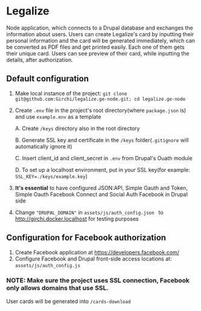 # Legalize
Node application, which connects to a Drupal database and exchanges the information about users.
Users can create Legalize's card by inputting their personal information and the card will be generated immediately, which can be converted as PDF files and get printed easily. 
Each one of them gets their unique card.
Users can see preview of their card, while inputting the details, after authorization.



## Default configuration
1. Make local instance of the project: `git clone git@github.com:Girchi/legalize.ge-node.git; cd legalize.ge-node`
2. Create `.env` file in the project's root directory(where `package.json` is) and use `example.env` as a template

     A. Create `/keys` directory also in the root directory

     B. Generate SSL key and certificate in the `/keys` folder(`.gitignore` will automatically ignore it)
     
     C. Insert client_id and client_secret in `.env` from Drupal's Ouath module
     
     D. To set up a localhost environment, put in your SSL key(for example: `SSL_KEY=./keys/example.key`)
3. **It's essential** to have configured JSON:API, Simple Oauth and Token, Simple Oauth Facebook Connect and Social Auth Facebook in Drupal side
4. Change `"DRUPAL_DOMAIN"` in `assets/js/auth_config.json ` to http://girchi.docker.localhost for testing purposes


## Configuration for Facebook authorization
1. Create Facebook application at https://developers.facebook.com/
2. Configure Facebook and Drupal front-side access locations at: `assets/js/auth_config.js`

### NOTE: Make sure the project uses SSL connection, Facebook only allows domains that use SSL.

User cards will be generated into `/cards-download`

